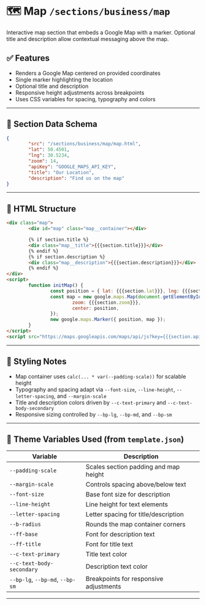 # 🗺️ Map `/sections/business/map`

Interactive map section that embeds a Google Map with a marker.
Optional title and description allow contextual messaging above the map.

## ✅ Features

-   Renders a Google Map centered on provided coordinates
-   Single marker highlighting the location
-   Optional title and description
-   Responsive height adjustments across breakpoints
-   Uses CSS variables for spacing, typography and colors

---

## 🧾 Section Data Schema

```json
{
        "src": "/sections/business/map/map.html",
        "lat": 50.4501,
        "lng": 30.5234,
        "zoom": 14,
        "apiKey": "GOOGLE_MAPS_API_KEY",
        "title": "Our Location",
        "description": "Find us on the map"
}
```

---

## 🧱 HTML Structure

```html
<div class="map">
        <div id="map" class="map__container"></div>

        {% if section.title %}
        <div class="map__title">{{{section.title}}}</div>
        {% endif %}
        {% if section.description %}
        <div class="map__description">{{{section.description}}}</div>
        {% endif %}
</div>
<script>
        function initMap() {
                const position = { lat: {{{section.lat}}}, lng: {{{section.lng}}} };
                const map = new google.maps.Map(document.getElementById('map'), {
                        zoom: {{{section.zoom}}},
                        center: position,
                });
                new google.maps.Marker({ position, map });
        }
</script>
<script src="https://maps.googleapis.com/maps/api/js?key={{{section.apiKey}}}&callback=initMap" async defer></script>
```

---

## 🎨 Styling Notes

-   Map container uses `calc(... * var(--padding-scale))` for scalable height
-   Typography and spacing adapt via `--font-size`, `--line-height`, `--letter-spacing`, and `--margin-scale`
-   Title and description colors driven by `--c-text-primary` and `--c-text-body-secondary`
-   Responsive sizing controlled by `--bp-lg`, `--bp-md`, and `--bp-sm`

---

## 🧩 Theme Variables Used (from `template.json`)

| Variable | Description |
| -------- | ----------- |
| `--padding-scale` | Scales section padding and map height |
| `--margin-scale` | Controls spacing above/below text |
| `--font-size` | Base font size for description |
| `--line-height` | Line height for text elements |
| `--letter-spacing` | Letter spacing for title/description |
| `--b-radius` | Rounds the map container corners |
| `--ff-base` | Font for description text |
| `--ff-title` | Font for title text |
| `--c-text-primary` | Title text color |
| `--c-text-body-secondary` | Description text color |
| `--bp-lg`, `--bp-md`, `--bp-sm` | Breakpoints for responsive adjustments |

---

